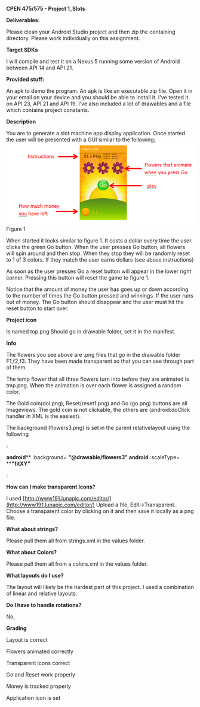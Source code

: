 **CPEN 475/575  - Project 1\_Slots**

**Deliverables:**

Please clean your Android Studio project and then zip the containing directory.  Please work individually on this assignment.

**Target SDKs**

I will compile and test it on a Nexus 5 running some version of Android between API 14 and API 21.

**Provided stuff:**

An apk to demo the program.  An apk is like an executable zip file.  Open it in your email on your device and you should be able to install it.  I&#39;ve tested it on API 23, API 21 and API 19.   I&#39;ve also included a lot of drawables and a file which contains project constants.

**Description**

You are to generate a slot machine app display application.  Once started the user will be presented with a GUI similar to the following;
![Alt text](fig1.png?raw=true "Figure 1")
Figure 1

When started it looks similar to figure 1.  It costs a dollar every time the user clicks the green Go button. When the user presses Go button, all flowers will spin around and then stop. When they stop they will be randomly reset to 1 of 3 colors.  If they match the user earns dollars (see above instructions)

As soon as the user presses Go a reset button will appear in the lower right corner. Pressing this button will reset the game to figure 1.


Notice that the amount of money the user has goes up or down according to the number of times the Go button pressed and winnings.  If the user runs out of money.  The Go button should disappear and the user must hit the reset button to start over.  


**Project icon**

Is named top.png Should go in drawable folder, set it in the manifest.

**Info**

The flowers you see above are .png files that go in the drawable folder F1,f2,f3.  They have been made transparent so that you can see through part of them.

The temp flower that all three flowers turn into before they are animated is tmp.png.   When the animation is over each flower is assigned a random color.

The Gold coin(dol.png), Reset(reset1.png) and Go (go.png) buttons are all Imageviews.  The gold coin is not clickable, the others are (android:doClick handler in XML is the easiest).

The background (flowers3.png)  is set in the parent relativelayout using the following

:

**android**** :background= ****&quot;@drawable/flowers3&quot;**
**android**** :scaleType= ****&quot;fitXY&quot;**

:



**How can I make transparent Icons?**

I used [http://www191.lunapic.com/editor/](http://www191.lunapic.com/editor/) Upload a file, Edit-&gt;Transparent.  Choose a transparent color by clicking on it and then save it locally as a png file.

**What about strings?**

Please pull them all from strings.xml in the values folder.

**What about Colors?**

Please pull them all from a colors.xml in the values folder.

**What layouts do I use?**

The layout will likely be the hardest part of this project.  I used a combination of linear and relative layouts.

**Do I have to handle rotations?**

No,

**Grading**

Layout is correct

Flowers animated correctly

Transparent icons correct

Go and Reset work properly

Money is tracked properly

Application icon is set

